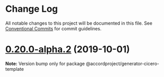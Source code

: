 # Change Log

All notable changes to this project will be documented in this file.
See [Conventional Commits](https://conventionalcommits.org) for commit guidelines.

# [0.20.0-alpha.2](https://github.com/accordproject/cicero/compare/v0.13.5...v0.20.0-alpha.2) (2019-10-01)

**Note:** Version bump only for package @accordproject/generator-cicero-template
